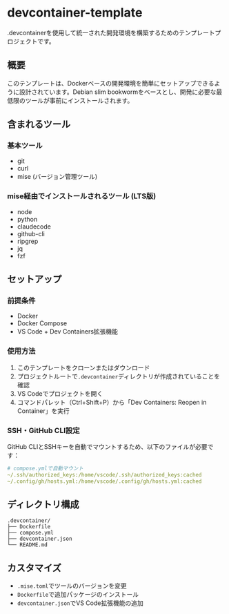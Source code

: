 # devcontainer-template

.devcontainerを使用して統一された開発環境を構築するためのテンプレートプロジェクトです。

## 概要

このテンプレートは、Dockerベースの開発環境を簡単にセットアップできるように設計されています。Debian slim bookwormをベースとし、開発に必要な最低限のツールが事前にインストールされます。

## 含まれるツール

### 基本ツール
- git
- curl
- mise (バージョン管理ツール)

### mise経由でインストールされるツール (LTS版)
- node
- python
- claudecode
- github-cli
- ripgrep
- jq
- fzf

## セットアップ

### 前提条件
- Docker
- Docker Compose
- VS Code + Dev Containers拡張機能

### 使用方法

1. このテンプレートをクローンまたはダウンロード
2. プロジェクトルートで`.devcontainer`ディレクトリが作成されていることを確認
3. VS Codeでプロジェクトを開く
4. コマンドパレット（Ctrl+Shift+P）から「Dev Containers: Reopen in Container」を実行

### SSH・GitHub CLI設定

GitHub CLIとSSHキーを自動でマウントするため、以下のファイルが必要です：

```yaml
# compose.ymlで自動マウント
~/.ssh/authorized_keys:/home/vscode/.ssh/authorized_keys:cached
~/.config/gh/hosts.yml:/home/vscode/.config/gh/hosts.yml:cached
```

## ディレクトリ構成

```
.devcontainer/
├── Dockerfile
├── compose.yml
├── devcontainer.json
└── README.md
```

## カスタマイズ

- `.mise.toml`でツールのバージョンを変更
- `Dockerfile`で追加パッケージのインストール
- `devcontainer.json`でVS Code拡張機能の追加
